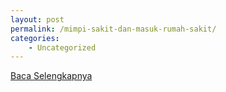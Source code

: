 ```yaml
---
layout: post
permalink: /mimpi-sakit-dan-masuk-rumah-sakit/
categories:
    - Uncategorized
---
```


[Baca Selengkapnya](/04)
